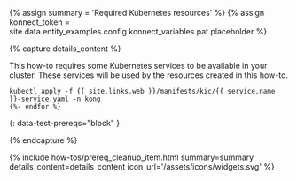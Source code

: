 {% assign summary = 'Required Kubernetes resources' %}
{% assign konnect_token = site.data.entity_examples.config.konnect_variables.pat.placeholder %}

{% capture details_content %}

This how-to requires some Kubernetes services to be available in your cluster. These services will be used by the resources created in this how-to.

```bash{% for service in include.data.services %}
kubectl apply -f {{ site.links.web }}/manifests/kic/{{ service.name }}-service.yaml -n kong
{%- endfor %}
```
{: data-test-prereqs="block" }

{% endcapture %}

{% include how-tos/prereq_cleanup_item.html summary=summary details_content=details_content icon_url='/assets/icons/widgets.svg' %}
